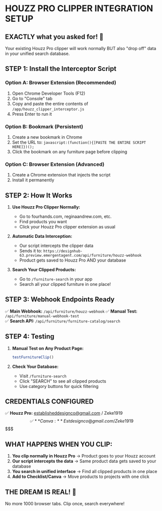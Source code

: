 # HOUZZ PRO CLIPPER INTEGRATION SETUP

## EXACTLY what you asked for! 🎉

Your existing Houzz Pro clipper will work normally BUT also "drop off" data in your unified search database.

## STEP 1: Install the Interceptor Script

### Option A: Browser Extension (Recommended)
1. Open Chrome Developer Tools (F12)
2. Go to "Console" tab  
3. Copy and paste the entire contents of `/app/houzz_clipper_interceptor.js`
4. Press Enter to run it

### Option B: Bookmark (Persistent)
1. Create a new bookmark in Chrome
2. Set the URL to: `javascript:(function(){[PASTE THE ENTIRE SCRIPT HERE]})();`
3. Click the bookmark on any furniture page before clipping

### Option C: Browser Extension (Advanced)
1. Create a Chrome extension that injects the script
2. Install it permanently

## STEP 2: How It Works

1. **Use Houzz Pro Clipper Normally:**
   - Go to fourhands.com, reginaandrew.com, etc.
   - Find products you want
   - Click your Houzz Pro clipper extension as usual

2. **Automatic Data Interception:**
   - Our script intercepts the clipper data
   - Sends it to: `https://designhub-63.preview.emergentagent.com/api/furniture/houzz-webhook`
   - Product gets saved to Houzz Pro AND your database

3. **Search Your Clipped Products:**
   - Go to `/furniture-search` in your app
   - Search all your clipped furniture in one place!

## STEP 3: Webhook Endpoints Ready

✅ **Main Webhook:** `/api/furniture/houzz-webhook`
✅ **Manual Test:** `/api/furniture/manual-webhook-test`  
✅ **Search API:** `/api/furniture/furniture-catalog/search`

## STEP 4: Testing

1. **Manual Test on Any Product Page:**
   ```javascript
   testFurnitureClip()
   ```

2. **Check Your Database:**
   - Visit `/furniture-search`
   - Click "SEARCH" to see all clipped products
   - Use category buttons for quick filtering

## CREDENTIALS CONFIGURED

✅ **Houzz Pro:** establisheddesignco@gmail.com / Zeke1919$$  
✅ **Canva:** Estdesignco@gmail.com / Zeke1919$$$$$

## WHAT HAPPENS WHEN YOU CLIP:

1. **You clip normally in Houzz Pro** → Product goes to your Houzz account
2. **Our script intercepts the data** → Same product data gets saved to your database  
3. **You search in unified interface** → Find all clipped products in one place
4. **Add to Checklist/Canva** → Move products to projects with one click

## THE DREAM IS REAL! 🚀

No more 1000 browser tabs. Clip once, search everywhere!